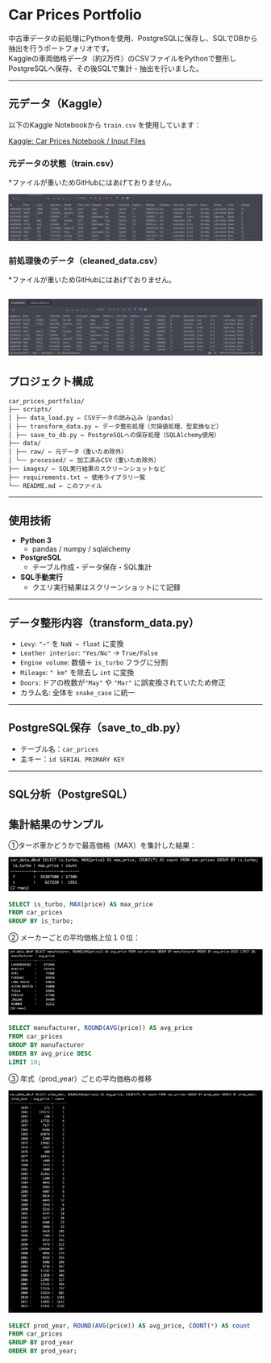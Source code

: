 # Car Prices Portfolio

中古車データの前処理にPythonを使用、PostgreSQLに保存し、SQLでDBから抽出を行うポートフォリオです。  
Kaggleの車両価格データ（約2万件）のCSVファイルをPythonで整形しPostgreSQLへ保存、その後SQLで集計・抽出を行いました。

---

##  元データ（Kaggle）

以下のKaggle Notebookから `train.csv` を使用しています：

 [Kaggle: Car Prices Notebook / Input Files](https://www.kaggle.com/code/ishan2851/car-prices-noteboook/input?select=train.csv)

### 元データの状態（train.csv）
*ファイルが重いためGitHubにはあげておりません。

![元データのスクリーンショット](https://raw.githubusercontent.com/cafelatte00/car_prices_portfolio/main/images/train.png)


### 前処理後のデータ（cleaned_data.csv）
*ファイルが重いためGitHubにはあげておりません。

![整形後のデータ](https://raw.githubusercontent.com/cafelatte00/car_prices_portfolio/main/images/clean.png)
---

##  プロジェクト構成
```
car_prices_portfolio/
├── scripts/
│ ├── data_load.py ← CSVデータの読み込み（pandas）
│ ├── transform_data.py ← データ整形処理（欠損値処理、型変換など）
│ ├── save_to_db.py ← PostgreSQLへの保存処理（SQLAlchemy使用）
├── data/
│ ├── raw/ ← 元データ（重いため除外）
│ └── processed/ ← 加工済みCSV（重いため除外）
├── images/ ← SQL実行結果のスクリーンショットなど
├── requirements.txt ← 使用ライブラリ一覧
└── README.md ← このファイル
```


---

##  使用技術

- **Python 3**
  - pandas / numpy / sqlalchemy
- **PostgreSQL**
  - テーブル作成・データ保存・SQL集計
- **SQL手動実行**
  - クエリ実行結果はスクリーンショットにて記録

---

##  データ整形内容（transform_data.py）

- `Levy`: `"−"` を `NaN → float` に変換
- `Leather interior`: `"Yes/No"` → `True/False`
- `Engine volume`: 数値＋ `is_turbo` フラグに分割
- `Mileage`: `" km"` を除去し `int` に変換
- `Doors`: ドアの枚数が`"May"` や `"Mar"` に誤変換されていたため修正
- カラム名: 全体を `snake_case` に統一

---

## PostgreSQL保存（save_to_db.py）

- テーブル名：`car_prices`
- 主キー：`id SERIAL PRIMARY KEY`

---

## SQL分析（PostgreSQL）

##  集計結果のサンプル

①ターボ車かどうかで最高価格（MAX）を集計した結果：

![MAX price per is_turbo](images/turbo-max-price.png)

```sql
SELECT is_turbo, MAX(price) AS max_price
FROM car_prices
GROUP BY is_turbo;
```

② メーカーごとの平均価格上位１０位：

![メーカー別 平均価格上位10位](https://raw.githubusercontent.com/cafelatte00/car_prices_portfolio/main/images/manu-ave-price.png)


```sql
SELECT manufacturer, ROUND(AVG(price)) AS avg_price
FROM car_prices
GROUP BY manufacturer
ORDER BY avg_price DESC
LIMIT 10;
```

③ 年式（prod_year）ごとの平均価格の推移

![年式ごとの平均価格の推移](https://raw.githubusercontent.com/cafelatte00/car_prices_portfolio/main/images/year-avg-price.png
)

```sql
SELECT prod_year, ROUND(AVG(price)) AS avg_price, COUNT(*) AS count
FROM car_prices
GROUP BY prod_year
ORDER BY prod_year;
```

  
